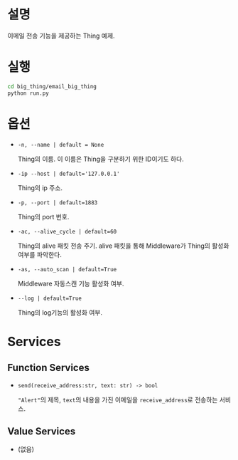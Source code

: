 # 설명

이메일 전송 기능을 제공하는 Thing 예제.

# 실행

```bash
cd big_thing/email_big_thing
python run.py
```

# 옵션

- `-n, --name | default = None`

  Thing의 이름. 이 이름은 Thing을 구분하기 위한 ID이기도 하다.

- `-ip --host | default='127.0.0.1'`

  Thing의 ip 주소.

- `-p, --port | default=1883`

  Thing의 port 번호.

- `-ac, --alive_cycle | default=60`

  Thing의 alive 패킷 전송 주기. alive 패킷을 통해 Middleware가 Thing의 활성화 여부를 파악한다.

- `-as, --auto_scan | default=True`

  Middleware 자동스캔 기능 활성화 여부.

- `--log | default=True`

  Thing의 log기능의 활성화 여부.

# Services

## Function Services

- `send(receive_address:str, text: str) -> bool`

  `"Alert"`의 제목, `text`의 내용을 가진 이메일을 `receive_address`로 전송하는 서비스.

## Value Services

- (없음)

